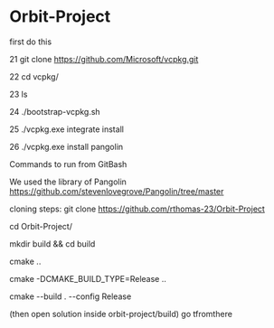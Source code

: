 # Orbit-Project
first do this

   21  git clone https://github.com/Microsoft/vcpkg.git
   
   22  cd vcpkg/
   
   23  ls
   
   24  ./bootstrap-vcpkg.sh
   
   25  ./vcpkg.exe integrate install
   
   26  ./vcpkg.exe install pangolin

  Commands to run from GitBash

  We used the library of Pangolin https://github.com/stevenlovegrove/Pangolin/tree/master


cloning steps:
git clone https://github.com/rthomas-23/Orbit-Project

cd Orbit-Project/
 
mkdir build && cd build

cmake ..

cmake -DCMAKE_BUILD_TYPE=Release ..

cmake --build . --config Release

(then open solution inside orbit-project/build) go tfromthere
